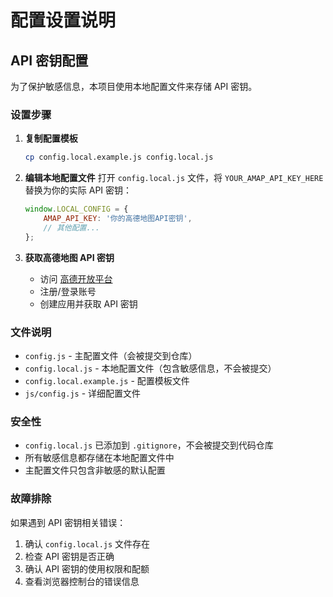 # 配置设置说明

## API 密钥配置

为了保护敏感信息，本项目使用本地配置文件来存储 API 密钥。

### 设置步骤

1. **复制配置模板**
   ```bash
   cp config.local.example.js config.local.js
   ```

2. **编辑本地配置文件**
   打开 `config.local.js` 文件，将 `YOUR_AMAP_API_KEY_HERE` 替换为你的实际 API 密钥：
   ```javascript
   window.LOCAL_CONFIG = {
       AMAP_API_KEY: '你的高德地图API密钥',
       // 其他配置...
   };
   ```

3. **获取高德地图 API 密钥**
   - 访问 [高德开放平台](https://lbs.amap.com/)
   - 注册/登录账号
   - 创建应用并获取 API 密钥

### 文件说明

- `config.js` - 主配置文件（会被提交到仓库）
- `config.local.js` - 本地配置文件（包含敏感信息，不会被提交）
- `config.local.example.js` - 配置模板文件
- `js/config.js` - 详细配置文件

### 安全性

- `config.local.js` 已添加到 `.gitignore`，不会被提交到代码仓库
- 所有敏感信息都存储在本地配置文件中
- 主配置文件只包含非敏感的默认配置

### 故障排除

如果遇到 API 密钥相关错误：

1. 确认 `config.local.js` 文件存在
2. 检查 API 密钥是否正确
3. 确认 API 密钥的使用权限和配额
4. 查看浏览器控制台的错误信息
